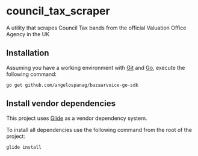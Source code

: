 # council_tax_scraper

A utility that scrapes Council Tax bands from the official Valuation Office Agency in the UK

## Installation

Assuming you have a working environment with [Git](https://git-scm.com/) and [Go](https://golang.org/), execute the following command:

```go get github.com/angelospanag/bazaarvoice-go-sdk```

## Install vendor dependencies

This project uses [Glide](https://glide.sh/) as a vendor dependency system.

To install all dependencies use the following command from the root of the project:

`glide install`

